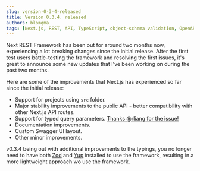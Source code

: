 ```yaml
---
slug: version-0-3-4-released
title: Version 0.3.4. released
authors: blomqma
tags: [Next.js, REST, API, TypeScript, object-schema validation, OpenAPI]
---
```


Next REST Framework has been out for around two months now, experiencing a lot breaking changes since the initial release. After the first test users battle-testing the framework and resolving the first issues, it's great to announce some new updates that I've been working on during the past two months.

Here are some of the improvements that Next.js has experienced so far since the initial release:

- Support for projects using `src` folder.
- Major stability improvements to the public API - better compatibility with other Next.js API routes.
- Support for typed query parameters. [Thanks @rliang for the issue!](https://github.com/blomqma/next-rest-framework/issues/11)
- Documentation improvements.
- Custom Swagger UI layout.
- Other minor improvements.

v0.3.4 being out with additional improvements to the typings, you no longer need to have both [Zod](https://zod.dev/) and [Yup](https://github.com/jquense/yup) installed to use the framework, resulting in a more lightweight approach wo use the framework.
